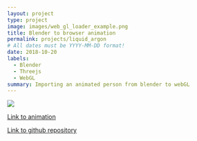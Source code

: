 ```yaml
---
layout: project
type: project
image: images/web_gl_loader_example.png
title: Blender to browser animation
permalink: projects/liquid_argon
# All dates must be YYYY-MM-DD format!
date: 2018-10-20
labels:
  - Blender
  - Threejs
  - WebGL
summary: Importing an animated person from blender to webGL
---
```


  <img class="ui large image" src="../web_gl_loader_example.png">
  

  
 
[Link to animation](https://akkamin.github.io/threejs_example/example/examples/webgl_loader_gltf.html)

[Link to github repository](https://github.com/akkamin/threejs_example)


